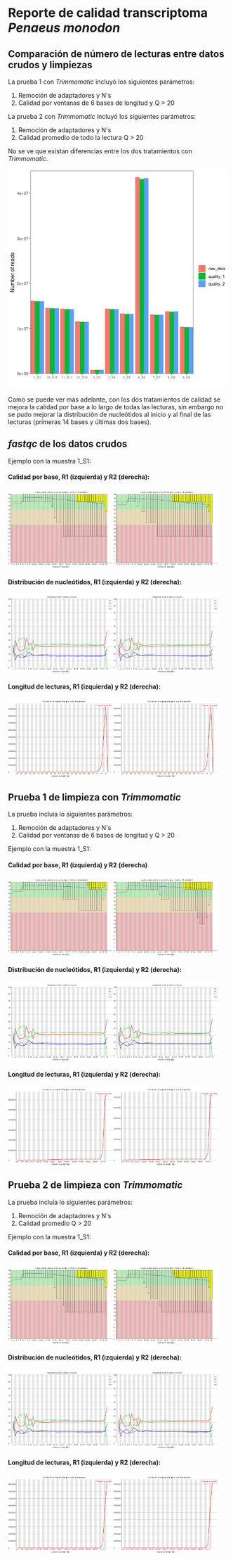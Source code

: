 # Reporte de calidad transcriptoma *Penaeus monodon*

## Comparación de número de lecturas entre datos crudos y limpiezas

La prueba 1 con *Trimmomatic* incluyó los siguientes parámetros:

1. Remoción de adaptadores y N's
2. Calidad por ventanas de 6 bases de longitud y Q > 20

La prueba 2 con *Trimmomatic* incluyó los siguientes parámetros:

1. Remoción de adaptadores y N's
2. Calidad promedio de todo la lectura Q > 20

No se ve que existan diferencias entre los dos tratamientos con *Trimmomatic*.

<img src="03_readcount/barplot_qual_readcount.png" alt="barplot_qual_readcount" style="zoom:100%;" />

Como se puede ver más adelante, con los dos tratamientos de calidad se mejora la calidad por base a lo largo de todas las lecturas, sin embargo no se pudo mejorar la distribución de nucleótidos al inicio y al final de las lecturas (primeras 14 bases y últimas dos bases). 

<div style="page-break-after: always; break-after: page;"></div>

## *fastqc* de los datos crudos
Ejemplo con la muestra 1_S1:

#### Calidad por base, R1 (izquierda) y R2 (derecha):
<img src="00_rawdata/01_fastqc/1_S1_R1_fastqc/Images/per_base_quality.png" alt="1_r1_per_base_quality" style="zoom:30%;" /><img src="00_rawdata/01_fastqc/1_S1_R2_fastqc/Images/per_base_quality.png" alt="1_r2_per_base_quality" style="zoom:30%;" />

#### Distribución de nucleótidos, R1 (izquierda) y R2 (derecha):
<img src="00_rawdata/01_fastqc/1_S1_R1_fastqc/Images/per_base_sequence_content.png" alt="1_r1_per_base_sequence_content" style="zoom:30%;" /><img src="00_rawdata/01_fastqc/1_S1_R2_fastqc/Images/per_base_sequence_content.png" alt="1_r2_per_base_sequence_content" style="zoom:30%;" />

#### Longitud de lecturas, R1 (izquierda) y R2 (derecha):
<img src="00_rawdata/01_fastqc/1_S1_R1_fastqc/Images/sequence_length_distribution.png" alt="1_r1_sequence_length_distribution" style="zoom:30%;" /><img src="00_rawdata/01_fastqc/1_S1_R2_fastqc/Images/sequence_length_distribution.png" alt="1_r2_sequence_length_distribution" style="zoom:30%;" />

<div style="page-break-after: always; break-after: page;"></div>

## Prueba 1 de limpieza con *Trimmomatic*

La prueba incluía lo siguientes parámetros:
1. Remoción de adaptadores y N's
2. Calidad por ventanas de 6 bases de longitud y Q > 20

Ejemplo con la muestra 1_S1:

#### Calidad por base, R1 (izquierda) y R2 (derecha)
<img src="01_trimmomatic1/1_S1_paired_R1_1_fastqc/Images/per_base_quality.png" alt="1_r1_per_base_quality" style="zoom:30%;" /><img src="01_trimmomatic1/1_S1_paired_R2_1_fastqc/Images/per_base_quality.png" alt="1_r2_per_base_quality" style="zoom:30%;" />

#### Distribución de nucleótidos, R1 (izquierda) y R2 (derecha):
<img src="01_trimmomatic1/1_S1_paired_R1_1_fastqc/Images/per_base_sequence_content.png" alt="1_r1_per_base_sequence_content" style="zoom:30%;" /><img src="01_trimmomatic1/1_S1_paired_R2_1_fastqc/Images/per_base_sequence_content.png" alt="1_r2_per_base_sequence_content" style="zoom:30%;" />

#### Longitud de lecturas, R1 (izquierda) y R2 (derecha):
<img src="01_trimmomatic1/1_S1_paired_R1_1_fastqc/Images/sequence_length_distribution.png" alt="1_r1_sequence_length_distribution" style="zoom:30%;" /><img src="01_trimmomatic1/1_S1_paired_R2_1_fastqc/Images/sequence_length_distribution.png" alt="1_r2_sequence_length_distribution" style="zoom:30%;" />

<div style="page-break-after: always; break-after: page;"></div>

## Prueba 2 de limpieza con *Trimmomatic*

La prueba incluía lo siguientes parámetros:
1. Remoción de adaptadores y N's
2. Calidad promedio Q > 20

Ejemplo con la muestra 1_S1:

#### Calidad por base, R1 (izquierda) y R2 (derecha):
<img src="02_trimmomatic2/1_S1_paired_R1_2_fastqc/Images/per_base_quality.png" alt="1_r1_per_base_quality" style="zoom:30%;" /><img src="02_trimmomatic2/1_S1_paired_R2_2_fastqc/Images/per_base_quality.png" alt="1_r2_per_base_quality" style="zoom:30%;" />

#### Distribución de nucleótidos, R1 (izquierda) y R2 (derecha):
<img src="02_trimmomatic2/1_S1_paired_R1_2_fastqc/Images/per_base_sequence_content.png" alt="1_r1_per_base_sequence_content" style="zoom:30%;" /><img src="02_trimmomatic2/1_S1_paired_R2_2_fastqc/Images/per_base_sequence_content.png" alt="1_r2_per_base_sequence_content" style="zoom:30%;" />

#### Longitud de lecturas, R1 (izquierda) y R2 (derecha):
<img src="02_trimmomatic2/1_S1_paired_R1_2_fastqc/Images/sequence_length_distribution.png" alt="1_r1_sequence_length_distribution" style="zoom:30%;" /><img src="02_trimmomatic2/1_S1_paired_R2_2_fastqc/Images/sequence_length_distribution.png" alt="1_r2_sequence_length_distribution" style="zoom:30%;" />

<div style="page-break-after: always; break-after: page;"></div>
